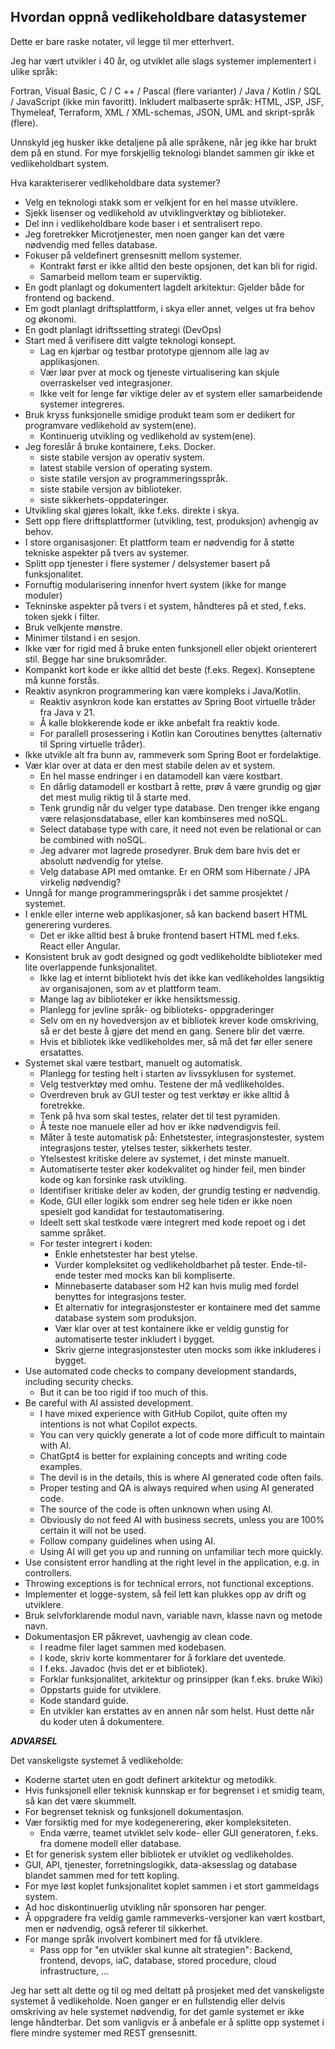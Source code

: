 ## Hvordan oppnå vedlikeholdbare datasystemer

Dette er bare raske notater, vil legge til mer etterhvert.

Jeg har vært utvikler i 40 år, og utviklet alle slags systemer implementert i ulike språk:

Fortran, Visual Basic, C / C ++ / Pascal (flere varianter) / Java / Kotlin / SQL / JavaScript (ikke min favoritt).
Inkludert malbaserte språk: HTML, JSP, JSF, Thymeleaf, Terraform, XML / XML-schemas, JSON, UML and skript-språk (flere).   

Unnskyld jeg husker ikke detaljene på alle språkene, når jeg ikke har brukt dem på en stund.
For mye forskjellig teknologi blandet sammen gir ikke et vedlikeholdbart system.

Hva karakteriserer vedlikeholdbare data systemer?

- Velg en teknologi stakk som er velkjent for en hel masse utviklere.
- Sjekk lisenser og vedlikehold av utviklingverktøy og biblioteker.
- Del inn i vedlikeholdbare kode baser i et sentralisert repo.
- Jeg foretrekker Microtjenester, men noen ganger kan det være nødvendig med felles database.
- Fokuser på veldefinert grensesnitt mellom systemer.
  - Kontrakt først er ikke alltid den beste opsjonen, det kan bli for rigid.
  - Samarbeid mellom team er superviktig.
- En godt planlagt og dokumentert lagdelt arkitektur: Gjelder både for frontend og backend.
- Em godt planlagt driftsplattform, i skya eller annet, velges ut fra behov og økonomi.
- En godt planlagt idriftssetting strategi (DevOps)
- Start med å verifisere ditt valgte teknologi konsept.
  - Lag en kjørbar og testbar prototype gjennom alle lag av applikasjonen.
  - Vær løar pver at mock og tjeneste virtualisering kan skjule overraskelser ved integrasjoner.
  - Ikke velt for lenge før viktige deler av et system eller samarbeidende systemer integreres.
- Bruk kryss funksjonelle smidige produkt team som er dedikert for programvare vedlikehold av system(ene).
  - Kontinuerig utvikling og vedlikehold av system(ene).
- Jeg foreslår å bruke kontainere, f.eks. Docker.
  - siste stabile versjon av operativ system.
  - latest stabile version of operating system.
  - siste statile versjon av programmeringsspråk.
  - siste stabile versjon av biblioteker.
  - siste sikkerhets-oppdateringer.
- Utvikling skal gjøres lokalt, ikke f.eks. direkte i skya.
- Sett opp flere driftsplattformer (utvikling, test, produksjon) avhengig av behov.
- I store organisasjoner: Et plattform team er nødvendig for å støtte tekniske aspekter på tvers av systemer.
- Splitt opp tjenester i flere systemer / delsystemer basert på funksjonalitet.
- Fornuftig modularisering innenfor hvert system (ikke for mange moduler)
- Tekninske aspekter på tvers i et system, håndteres på et sted, f.eks. token sjekk i filter.
- Bruk velkjente mønstre.
- Minimer tilstand i en sesjon.
- Ikke vær for rigid med å bruke enten funksjonell eller objekt orienterert stil. Begge har sine bruksområder.
- Kompankt kort kode er ikke alltid det beste (f.eks. Regex). Konseptene må kunne forstås.
- Reaktiv asynkron programmering kan være kompleks i Java/Kotlin.
  - Reaktiv asynkron kode kan erstattes av Spring Boot virtuelle tråder fra Java v 21.
  - Å kalle blokkerende kode er ikke anbefalt fra reaktiv kode.
  - For parallell prosessering i Kotlin kan Coroutines benyttes (alternativ til Spring virtuelle tråder).
- Ikke utvikle alt fra bunn av, rammeverk som Spring Boot er fordelaktige.
- Vær klar over at data er den mest stabile delen av et system.
  - En hel masse endringer i en datamodell kan være kostbart.
  - En dårlig datamodell er kostbart å rette, prøv å være grundig og gjør det mest mulig riktig til å starte med.
  - Tenk grundig når du velger type database. Den trenger ikke engang være relasjonsdatabase, eller kan kombinseres med noSQL.
  - Select database type with care, it need not even be relational or can be combined with noSQL.
  - Jeg advarer mot lagrede prosedyrer. Bruk dem bare hvis det er absolutt nødvendig for ytelse.
  - Velg database API med omtanke. Er en ORM som Hibernate / JPA virkelig nødvendig?
- Unngå for mange programmeringspråk i det samme prosjektet / systemet.
- I enkle eller interne web applikasjoner, så kan backend basert HTML generering vurderes.
  - Det er ikke alltid best å bruke frontend basert HTML med f.eks. React eller Angular.
- Konsistent bruk av godt designed og godt vedlikeholdte biblioteker med lite overlappende funksjonalitet.
  - Ikke lag et internt bibliotekt hvis det ikke kan vedlikeholdes langsiktig av organisajonen, som av et plattform team.
  - Mange lag av biblioteker er ikke hensiktsmessig.
  - Planlegg for jevline språk- og biblioteks- oppgraderinger
  - Selv om en ny hovedversjon av et bibliotek krever kode omskriving, så er det beste å gjøre det mend en gang. Senere blir det værre.
  - Hvis et bibliotek ikke vedlikeholdes mer, så må det før eller senere ersatattes.
- Systemet skal være testbart, manuelt og automatisk.
  - Planlegg for testing helt i starten av livssyklusen for systemet.
  - Velg testverktøy med omhu. Testene der må vedlikeholdes.
  - Overdreven bruk av GUI tester og test verktøy er ikke alltid å foretrekke.
  - Tenk på hva som skal testes, relater det til test pyramiden.
  - Å teste noe manuele eller ad hov er ikke nødvendigvis feil.
  - Måter å teste automatisk på: Enhetstester, integrasjonstester, system integrasjons tester, ytelses tester, sikkerhets tester.
  - Ytelsestest kritiske delere av systemet, i det minste manuelt.
  - Automatiserte tester øker kodekvalitet og hinder  feil, men binder kode og kan forsinke rask utvikling.
  - Identifiser kritiske deler av koden, der grundig testing er nødvendig.
  - Kode, GUI eller logikk som endrer seg hele tiden er ikke noen spesielt god kandidat for testautomatisering.
  - Ideelt sett skal testkode være integrert med kode repoet og i det samme språket.
  - For tester integrert i koden:
    - Enkle enhetstester har best ytelse.
    - Vurder kompleksitet og vedlikeholdbarhet på tester. Ende-til-ende tester med mocks kan bli kompliserte.
    - Minnebaserte databaser som H2 kan hvis mulig med fordel benyttes for integrasjons tester.
    - Et alternativ for integrasjonstester er kontainere med det samme database system som produksjon.
    - Vær klar over at test kontainere ikke er veldig gunstig for automatiserte tester inkludert i bygget.
    - Skriv gjerne integrasjonstester uten mocks som ikke inkluderes i bygget.
- Use automated code checks to company development standards, including security checks.
    - But it can be too rigid if too much of this.
- Be careful with AI assisted development. 
    - I have mixed experience with GitHub Copilot, quite often my intentions is not what Copilot expects.
    - You can very quickly generate a lot of code more difficult to maintain with AI.
    - ChatGpt4 is better for explaining concepts and writing code examples.
    - The devil is in the details, this is where AI generated code often fails.
    - Proper testing and QA is always required when using AI generated code.
    - The source of the code is often unknown when using AI.
    - Obviously do not feed AI with business secrets, unless you are 100% certain it will not be used.
    - Follow company guidelines when using AI.
    - Using AI will get you up and running on unfamiliar tech more quickly.
- Use consistent error handling at the right level in the application, e.g. in controllers.
- Throwing exceptions is for technical errors, not functional exceptions.
- Implementer et logge-system, så feil lett kan plukkes opp av drift og utviklere.
- Bruk selvforklarende modul navn, variable navn, klasse navn og metode navn.
- Dokumentasjon ER påkrevet, uavhengig av clean code.
  - I readme filer laget sammen med kodebasen.
  - I kode, skriv korte kommentarer for å forklare det uventede.
  - I f.eks. Javadoc (hvis det er et bibliotek).
  - Forklar funksjonalitet, arkitektur og prinsipper (kan f.eks. bruke Wiki)
  - Oppstarts guide for utviklere.
  - Kode standard guide.
  - En utvikler kan erstattes av en annen når som helst. Hust dette når du koder uten å dokumentere.

***ADVARSEL***  

Det vanskeligste systemet å vedlikeholde:
- Koderne startet uten en godt definert arkitektur og metodikk.
- Hvis funksjonell eller teknisk kunnskap er for begrenset i et smidig team, så kan det være skummelt.
- For begrenset teknisk og funksjonell dokumentasjon.
- Vær forsiktig med for mye kodegenerering, øker kompleksiteten.
  - Enda værre, teamet utviklet selv kode- eller GUI generatoren, f.eks. fra domene modell eller database.
- Et for generisk system eller bibliotek er utviklet og vedlikeholdes.
- GUI, API, tjenester, forretningslogikk, data-aksesslag og database blandet sammen med for tett kopling.
- For mye løst koplet funksjonalitet koplet sammen i et stort gammeldags system. 
- Ad hoc diskontinuerlig utvikling når sponsoren har penger.
- Å oppgradere fra veldig gamle rammeverks-versjoner kan vært kostbart, men er nødvendig, også referer til sikkerhet.
- For mange språk involvert kombinert med for få utviklere.
  - Pass opp for "en utvikler skal kunne alt strategien": Backend, frontend, devops, iaC, database, stored procedure, cloud infrastructure, ...

Jeg har sett alt dette og til og med deltatt på prosjeket med det vanskeligste systemet å vedlikeholde.
Noen ganger er en fullstendig eller delvis omskriving av hele systemet nødvendig, for det gamle systemet er ikke lenge håndterbar.
Det som vanligvis er å anbefale er å splitte opp systemet i flere mindre systemer med REST grensesnitt.

